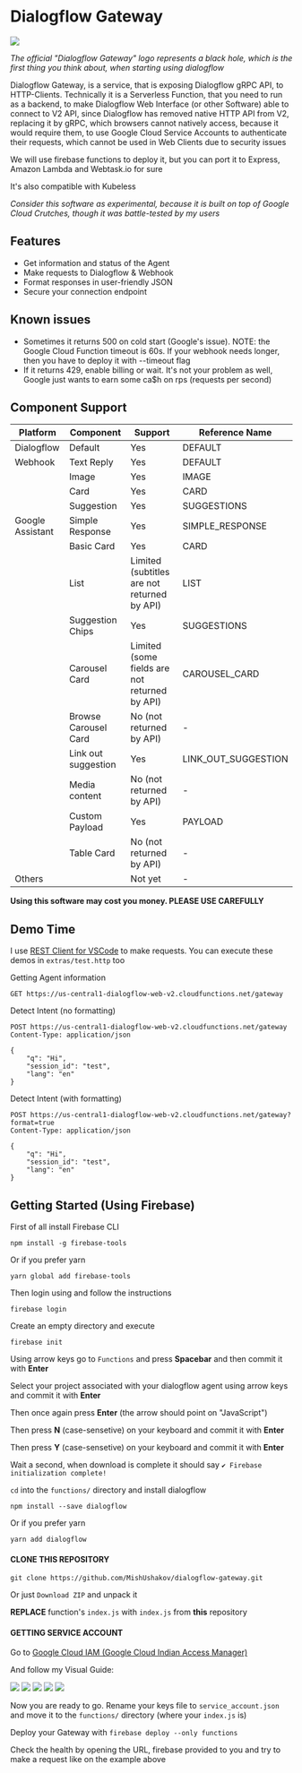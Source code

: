 # Dialogflow Gateway

![](https://i.imgur.com/cX6VGnJ.png)

*The official "Dialogflow Gateway" logo represents a black hole, which is the first thing you think about, when starting using dialogflow*

Dialogflow Gateway, is a service, that is exposing Dialogflow gRPC API, to HTTP-Clients. Technically it is a Serverless Function, that you need to run as a backend, to make Dialogflow Web Interface (or other Software) able to connect to V2 API, since Dialogflow has removed native HTTP API from V2, replacing it by gRPC, which browsers cannot natively access, because it would require them, to use Google Cloud Service Accounts to authenticate their requests, which cannot be used in Web Clients due to security issues

We will use firebase functions to deploy it, but you can port it to Express, Amazon Lambda and Webtask.io for sure

It's also compatible with Kubeless

*Consider this software as experimental, because it is built on top of Google Cloud Crutches, though it was battle-tested by my users*

## Features

- Get information and status of the Agent
- Make requests to Dialogflow & Webhook
- Format responses in user-friendly JSON
- Secure your connection endpoint

## Known issues

- Sometimes it returns 500 on cold start (Google's issue). NOTE: the Google Cloud Function timeout is 60s. If your webhook needs longer, then you have to deploy it with --timeout flag
- If it returns 429, enable billing or wait. It's not your problem as well, Google just wants to earn some ca$h on rps (requests per second)

## Component Support

| Platform         | Component            | Support                                       | Reference Name      |
|------------------|----------------------|-----------------------------------------------|---------------------|
| Dialogflow       | Default              | Yes                                           | DEFAULT             |
| Webhook          | Text Reply           | Yes                                           | DEFAULT             |
|                  | Image                | Yes                                           | IMAGE               |
|                  | Card                 | Yes                                           | CARD                |
|                  | Suggestion           | Yes                                           | SUGGESTIONS         |
| Google Assistant | Simple Response      | Yes                                           | SIMPLE_RESPONSE     |
|                  | Basic Card           | Yes                                           | CARD                |
|                  | List                 | Limited (subtitles are not returned by API)   | LIST                |
|                  | Suggestion Chips     | Yes                                           | SUGGESTIONS         |
|                  | Carousel Card        | Limited (some fields are not returned by API) | CAROUSEL_CARD       |
|                  | Browse Carousel Card | No (not returned by API)                      | -                   |   
|                  | Link out suggestion  | Yes                                           | LINK_OUT_SUGGESTION |
|                  | Media content        | No (not returned by API)                      | -                   |
|                  | Custom Payload       | Yes                                           | PAYLOAD             |
|                  | Table Card           | No (not returned by API)                      | -                   |
| Others           |                      | Not yet                                       | -                   |

**Using this software may cost you money. PLEASE USE CAREFULLY**

## Demo Time

I use [REST Client for VSCode](https://marketplace.visualstudio.com/items?itemName=humao.rest-client) to make requests. You can execute these demos in `extras/test.http` too

Getting Agent information

```http
GET https://us-central1-dialogflow-web-v2.cloudfunctions.net/gateway
```

Detect Intent (no formatting)

```http
POST https://us-central1-dialogflow-web-v2.cloudfunctions.net/gateway
Content-Type: application/json

{
    "q": "Hi",
    "session_id": "test",
    "lang": "en"
}
```

Detect Intent (with formatting)

```http
POST https://us-central1-dialogflow-web-v2.cloudfunctions.net/gateway?format=true
Content-Type: application/json

{
    "q": "Hi",
    "session_id": "test",
    "lang": "en"
}
```

## Getting Started (Using Firebase)

First of all install Firebase CLI

```
npm install -g firebase-tools
```

Or if you prefer yarn

```
yarn global add firebase-tools
```

Then login using and follow the instructions

```
firebase login
```

Create an empty directory and execute

```
firebase init
```

Using arrow keys go to `Functions` and press **Spacebar** and then commit it with **Enter**

Select your project associated with your dialogflow agent using arrow keys and commit it with **Enter**

Then once again press **Enter** (the arrow should point on "JavaScript")

Then press **N** (case-sensetive) on your keyboard and commit it with **Enter**

Then press **Y** (case-sensetive) on your keyboard and commit it with **Enter**

Wait a second, when download is complete it should say `✔ Firebase initialization complete!`

`cd` into the `functions/` directory and install dialogflow

```
npm install --save dialogflow
```

Or if you prefer yarn

```
yarn add dialogflow
```

#### CLONE THIS REPOSITORY

```
git clone https://github.com/MishUshakov/dialogflow-gateway.git
```

Or just `Download ZIP` and unpack it

**REPLACE** function's `index.js` with `index.js` from **this** repository

#### GETTING SERVICE ACCOUNT

Go to [Google Cloud IAM (Google Cloud Indian Access Manager)](https://console.cloud.google.com/iam-admin/serviceaccounts/create)

And follow my Visual Guide:

![](https://i.imgur.com/h727zeB.png)
![](https://i.imgur.com/oKcNN3e.png)
![](https://i.imgur.com/uOmOanP.png)
![](https://i.imgur.com/lyYWgWP.png)
![](https://i.imgur.com/KQBYWuf.png)

Now you are ready to go. Rename your keys file to `service_account.json` and move it to the `functions/` directory (where your `index.js` is)

Deploy your Gateway with `firebase deploy --only functions`

Check the health by opening the URL, firebase provided to you and try to make a request like on the example above